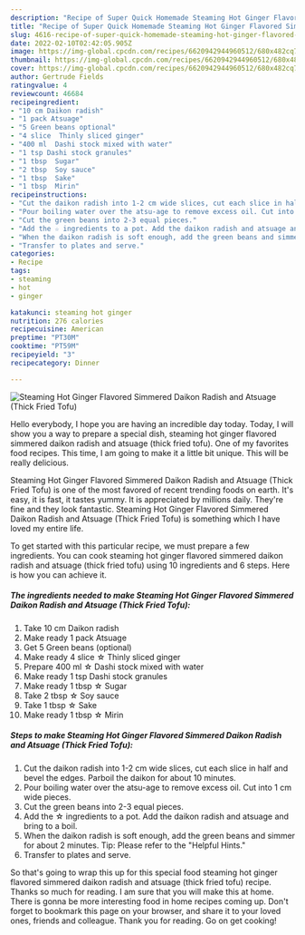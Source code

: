 ```yaml
---
description: "Recipe of Super Quick Homemade Steaming Hot Ginger Flavored Simmered Daikon Radish and Atsuage (Thick Fried Tofu)"
title: "Recipe of Super Quick Homemade Steaming Hot Ginger Flavored Simmered Daikon Radish and Atsuage (Thick Fried Tofu)"
slug: 4616-recipe-of-super-quick-homemade-steaming-hot-ginger-flavored-simmered-daikon-radish-and-atsuage-thick-fried-tofu
date: 2022-02-10T02:42:05.905Z
image: https://img-global.cpcdn.com/recipes/6620942944960512/680x482cq70/steaming-hot-ginger-flavored-simmered-daikon-radish-and-atsuage-thick-fried-tofu-recipe-main-photo.jpg
thumbnail: https://img-global.cpcdn.com/recipes/6620942944960512/680x482cq70/steaming-hot-ginger-flavored-simmered-daikon-radish-and-atsuage-thick-fried-tofu-recipe-main-photo.jpg
cover: https://img-global.cpcdn.com/recipes/6620942944960512/680x482cq70/steaming-hot-ginger-flavored-simmered-daikon-radish-and-atsuage-thick-fried-tofu-recipe-main-photo.jpg
author: Gertrude Fields
ratingvalue: 4
reviewcount: 46684
recipeingredient:
- "10 cm Daikon radish"
- "1 pack Atsuage"
- "5 Green beans optional"
- "4 slice  Thinly sliced ginger"
- "400 ml  Dashi stock mixed with water"
- "1 tsp Dashi stock granules"
- "1 tbsp  Sugar"
- "2 tbsp  Soy sauce"
- "1 tbsp  Sake"
- "1 tbsp  Mirin"
recipeinstructions:
- "Cut the daikon radish into 1-2 cm wide slices, cut each slice in half and bevel the edges. Parboil the daikon for about 10 minutes."
- "Pour boiling water over the atsu-age to remove excess oil. Cut into 1 cm wide pieces."
- "Cut the green beans into 2-3 equal pieces."
- "Add the ☆ ingredients to a pot. Add the daikon radish and atsuage and bring to a boil."
- "When the daikon radish is soft enough, add the green beans and simmer for about 2 minutes. Tip: Please refer to the &#34;Helpful Hints.&#34;"
- "Transfer to plates and serve."
categories:
- Recipe
tags:
- steaming
- hot
- ginger

katakunci: steaming hot ginger 
nutrition: 276 calories
recipecuisine: American
preptime: "PT30M"
cooktime: "PT59M"
recipeyield: "3"
recipecategory: Dinner

---
```



![Steaming Hot Ginger Flavored Simmered Daikon Radish and Atsuage (Thick Fried Tofu)](https://img-global.cpcdn.com/recipes/6620942944960512/680x482cq70/steaming-hot-ginger-flavored-simmered-daikon-radish-and-atsuage-thick-fried-tofu-recipe-main-photo.jpg)

Hello everybody, I hope you are having an incredible day today. Today, I will show you a way to prepare a special dish, steaming hot ginger flavored simmered daikon radish and atsuage (thick fried tofu). One of my favorites food recipes. This time, I am going to make it a little bit unique. This will be really delicious.

Steaming Hot Ginger Flavored Simmered Daikon Radish and Atsuage (Thick Fried Tofu) is one of the most favored of recent trending foods on earth. It's easy, it is fast, it tastes yummy. It is appreciated by millions daily. They're fine and they look fantastic. Steaming Hot Ginger Flavored Simmered Daikon Radish and Atsuage (Thick Fried Tofu) is something which I have loved my entire life.




To get started with this particular recipe, we must prepare a few ingredients. You can cook steaming hot ginger flavored simmered daikon radish and atsuage (thick fried tofu) using 10 ingredients and 6 steps. Here is how you can achieve it.

<!--inarticleads1-->

##### The ingredients needed to make Steaming Hot Ginger Flavored Simmered Daikon Radish and Atsuage (Thick Fried Tofu):

1. Take 10 cm Daikon radish
1. Make ready 1 pack Atsuage
1. Get 5 Green beans (optional)
1. Make ready 4 slice ☆ Thinly sliced ginger
1. Prepare 400 ml ☆ Dashi stock mixed with water
1. Make ready 1 tsp Dashi stock granules
1. Make ready 1 tbsp ☆ Sugar
1. Take 2 tbsp ☆ Soy sauce
1. Take 1 tbsp ☆ Sake
1. Make ready 1 tbsp ☆ Mirin




<!--inarticleads2-->

##### Steps to make Steaming Hot Ginger Flavored Simmered Daikon Radish and Atsuage (Thick Fried Tofu):

1. Cut the daikon radish into 1-2 cm wide slices, cut each slice in half and bevel the edges. Parboil the daikon for about 10 minutes.
1. Pour boiling water over the atsu-age to remove excess oil. Cut into 1 cm wide pieces.
1. Cut the green beans into 2-3 equal pieces.
1. Add the ☆ ingredients to a pot. Add the daikon radish and atsuage and bring to a boil.
1. When the daikon radish is soft enough, add the green beans and simmer for about 2 minutes. Tip: Please refer to the &#34;Helpful Hints.&#34;
1. Transfer to plates and serve.




So that's going to wrap this up for this special food steaming hot ginger flavored simmered daikon radish and atsuage (thick fried tofu) recipe. Thanks so much for reading. I am sure that you will make this at home. There is gonna be more interesting food in home recipes coming up. Don't forget to bookmark this page on your browser, and share it to your loved ones, friends and colleague. Thank you for reading. Go on get cooking!
